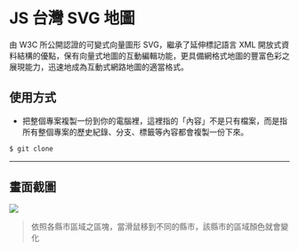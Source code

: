 # JS 台灣 SVG 地圖

由 W3C 所公開認證的可變式向量圖形 SVG，繼承了延伸標記語言 XML 開放式資料結構的優點，保有向量式地圖的互動編輯功能，更具備網格式地圖的豐富色彩之展現能力，迅速地成為互動式網路地圖的適當格式。

## 使用方式
- 把整個專案複製一份到你的電腦裡，這裡指的「內容」不是只有檔案，而是指所有整個專案的歷史紀錄、分支、標籤等內容都會複製一份下來。
```sh
$ git clone
```

----

## 畫面截圖
![](https://i.imgur.com/wqoEevD.gif)
> 依照各縣市區域之區塊，當滑鼠移到不同的縣市，該縣市的區域顏色就會變化

